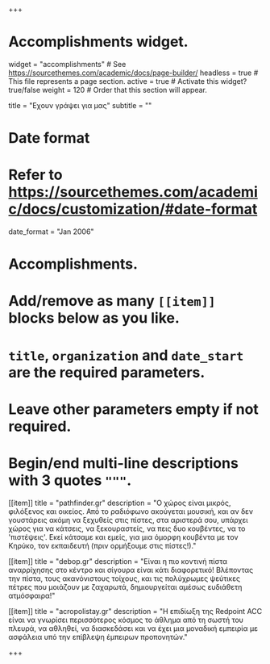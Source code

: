 +++
# Accomplishments widget.
widget = "accomplishments"  # See https://sourcethemes.com/academic/docs/page-builder/
headless = true  # This file represents a page section.
active = true  # Activate this widget? true/false
weight = 120  # Order that this section will appear.

title = "Εχουν γράψει για μας"
subtitle = ""

# Date format
#   Refer to https://sourcethemes.com/academic/docs/customization/#date-format
date_format = "Jan 2006"

# Accomplishments.
#   Add/remove as many `[[item]]` blocks below as you like.
#   `title`, `organization` and `date_start` are the required parameters.
#   Leave other parameters empty if not required.
#   Begin/end multi-line descriptions with 3 quotes `"""`.

[[item]]
  title = "pathfinder.gr"
  description = "Ο χώρος είναι μικρός, φιλόξενος και οικείος. Από το ραδιόφωνο ακούγεται μουσική, και αν δεν γουστάρεις ακόμη να ξεχυθείς στις πίστες, στα αριστερά σου, υπάρχει χώρος για να κάτσεις, να ξεκουραστείς, να πεις δυο κουβέντες, να το 'πιστέψεις'. Εκεί κάτσαμε και εμείς, για μια όμορφη κουβέντα με τον Κηρύκο, τον εκπαιδευτή (πριν ορμήξουμε στις πίστες!)."

[[item]]
  title = "debop.gr"
  description = "Είναι η πιο κοντινή πίστα αναρρίχησης στο κέντρο και σίγουρα είναι κάτι διαφορετικό! Βλέποντας την πίστα, τους ακανόνιστους τοίχους, και τις πολύχρωμες ψεύτικες πέτρες που μοιάζουν με ζαχαρωτά, δημιουργείται αμέσως ευδιάθετη ατμόσφαιρα!"
  
[[item]]
  title = "acropolistay.gr"
  description = "Η επιδίωξη της Redpoint ACC είναι να γνωρίσει περισσότερος κόσμος το άθλημα από τη σωστή του πλευρά, να αθληθεί, να διασκεδάσει και να έχει μια μοναδική εμπειρία με ασφάλεια υπό την επίβλεψη έμπειρων προπονητών."
  

+++
